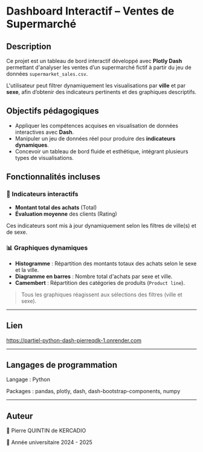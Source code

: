 # Dashboard Interactif – Ventes de Supermarché

## Description

Ce projet est un tableau de bord interactif développé avec **Plotly Dash** permettant d'analyser les ventes d’un supermarché fictif à partir du jeu de données `supermarket_sales.csv`.

L'utilisateur peut filtrer dynamiquement les visualisations par **ville** et par **sexe**, afin d’obtenir des indicateurs pertinents et des graphiques descriptifs.

## Objectifs pédagogiques

- Appliquer les compétences acquises en visualisation de données interactives avec **Dash**.
- Manipuler un jeu de données réel pour produire des **indicateurs dynamiques**.
- Concevoir un tableau de bord fluide et esthétique, intégrant plusieurs types de visualisations.

## Fonctionnalités incluses

### 🎯 Indicateurs interactifs
- **Montant total des achats** (Total)  
- **Évaluation moyenne** des clients (Rating)

Ces indicateurs sont mis à jour dynamiquement selon les filtres de ville(s) et de sexe.

### 📊 Graphiques dynamiques
- **Histogramme** : Répartition des montants totaux des achats selon le sexe et la ville.
- **Diagramme en barres** : Nombre total d'achats par sexe et ville.
- **Camembert** : Répartition des catégories de produits (`Product line`).

> Tous les graphiques réagissent aux sélections des filtres (ville et sexe).

---

## Lien

https://partiel-python-dash-pierreqdk-1.onrender.com

---
## Langages de programmation

Langage : Python

Packages : pandas, plotly, dash, dash-bootstrap-components, numpy

---
## Auteur 

📌 Pierre QUINTIN de KERCADIO

📅 Année universitaire 2024 - 2025

